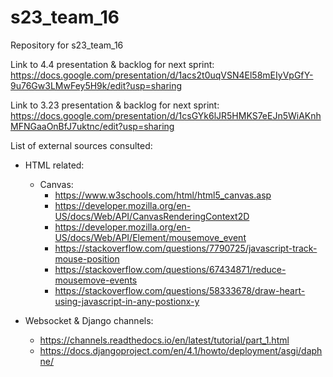 # s23_team_16
Repository for s23_team_16

Link to 4.4 presentation & backlog for next sprint: https://docs.google.com/presentation/d/1acs2t0uqVSN4El58mEIyVpGfY-9u76Gw3LMwFey5H9k/edit?usp=sharing

Link to 3.23 presentation & backlog for next sprint: https://docs.google.com/presentation/d/1csGYk6lJR5HMKS7eEJn5WiAKnhMFNGaaOnBfJ7uktnc/edit?usp=sharing

List of external sources consulted:
- HTML related:
  - Canvas: 
    - https://www.w3schools.com/html/html5_canvas.asp
    - https://developer.mozilla.org/en-US/docs/Web/API/CanvasRenderingContext2D
    - https://developer.mozilla.org/en-US/docs/Web/API/Element/mousemove_event
    - https://stackoverflow.com/questions/7790725/javascript-track-mouse-position
    - https://stackoverflow.com/questions/67434871/reduce-mousemove-events
    - https://stackoverflow.com/questions/58333678/draw-heart-using-javascript-in-any-postionx-y

-  Websocket & Django channels:
   - https://channels.readthedocs.io/en/latest/tutorial/part_1.html
   - https://docs.djangoproject.com/en/4.1/howto/deployment/asgi/daphne/
